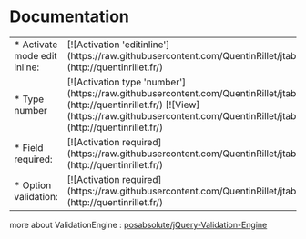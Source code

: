 Documentation
====
<table>
	<tr>
		<td>* Activate mode edit inline:</td>
		<td> [![Activation 'editinline'](https://raw.githubusercontent.com/QuentinRillet/jtable/master/doc/editinline.PNG)](http://quentinrillet.fr/) </td>
	</tr>
	<tr>
		<td>* Type number</td>
		<td>[![Activation type 'number'](https://raw.githubusercontent.com/QuentinRillet/jtable/master/doc/number.PNG)](http://quentinrillet.fr/)
		[![View](https://raw.githubusercontent.com/QuentinRillet/jtable/master/doc/number1.png)](http://quentinrillet.fr/)
		</td>
	</tr>
	<tr>
		<td>* Field required:</td>
		<td>[![Activation required](https://raw.githubusercontent.com/QuentinRillet/jtable/master/doc/required.PNG)](http://quentinrillet.fr/)</td>
	</tr>
	<tr>
		<td>* Option validation:</td>
		<td>[![Activation required](https://raw.githubusercontent.com/QuentinRillet/jtable/master/doc/inputClass.PNG)](http://quentinrillet.fr/)</td>
	</tr>
</table

more about ValidationEngine : <a href="https://github.com/posabsolute/jQuery-Validation-Engine">posabsolute/jQuery-Validation-Engine</a>